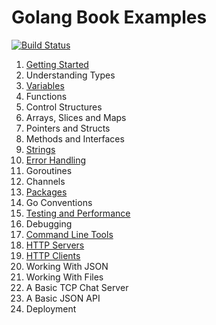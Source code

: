 # Golang Book Examples

[![Build Status](https://travis-ci.org/shapeshed/golang-book-examples.svg?branch=master)](https://travis-ci.org/shapeshed/golang-book-examples)

1. [Getting Started][1]
2. Understanding Types
3. [Variables][3]
4. Functions
5. Control Structures
6. Arrays, Slices and Maps
7. Pointers and Structs
8. Methods and Interfaces
9. [Strings][9]
10. [Error Handling][10]
11. Goroutines
12. Channels
13. [Packages][13]
14. Go Conventions
15. [Testing and Performance][15]
16. Debugging
17. [Command Line Tools][17] 
18. [HTTP Servers][18]
19. [HTTP Clients][19]
20. Working With JSON
21. Working With Files
21. A Basic TCP Chat Server
22. A Basic JSON API
23. Deployment

[1]: hour01
[2]: hour02
[3]: hour03
[4]: hour04
[5]: hour05
[6]: hour06
[7]: hour07
[8]: hour08
[9]: hour09
[10]: hour10
[11]: hour11
[12]: hour12
[13]: hour13
[14]: hour14
[15]: hour15
[16]: hour16
[17]: hour17
[18]: hour18
[19]: hour19
[20]: hour20
[21]: hour21
[22]: hour22
[23]: hour23
[24]: hour24
